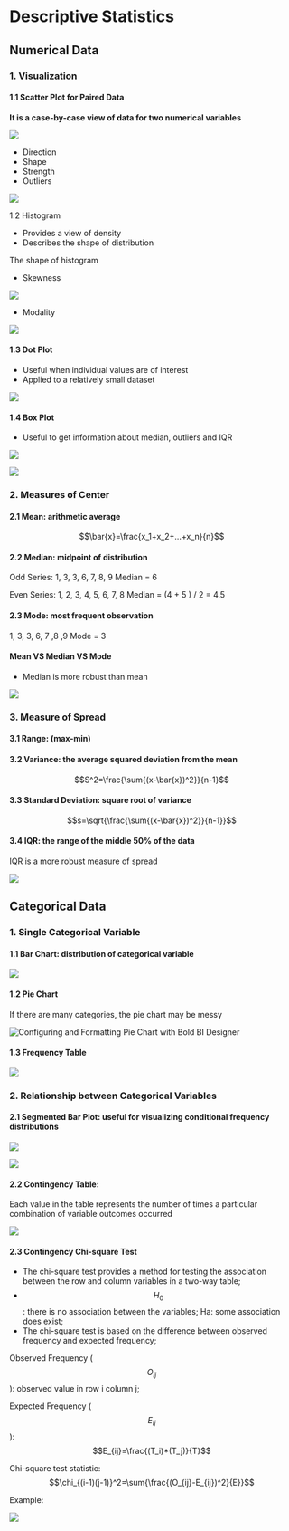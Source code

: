 # Descriptive Statistics

## **Numerical Data**

### **1. Visualization**

#### **1.1 Scatter Plot for Paired Data**

**It is a case-by-case view of data for two numerical variables**

![](https://lh6.googleusercontent.com/7szVcsXr50JvOFP7DZC8nhODJ7QS_5AVhSaLMTex6813fkUm_geQbTbx25-UWa4BQZhy4Gk6OmFy38A-3tp6hioGsXAmC1HU9y5qB9ZCypZ2T-BYWa4AkdqQ2dIRVHzMGx0hH62JmMc)

* Direction
* Shape
* Strength
* Outliers

![](https://lh3.googleusercontent.com/O7cOiFmYMsFqJ0iatiOxpv-2MEvoDykfuC6410SO2FHU1OXfGIgOsb83GPj-HuI8j6ImPahHKViSZDcHCXa6qHotu_03Af3FzsUZ-PkfmRGNkC9qFzZje3yi4vw4Bi3k_aGx4Ja6p3M)

1.2 Histogram

* Provides a view of density
* Describes the shape of distribution

The shape of histogram

* Skewness

![](https://lh3.googleusercontent.com/HMzPbPXCamNCL6iVrcZIBWvGFS6865EyUejxOcde0Zanv9ZTSLK65hy3Jz3gyfU5SkrnzXwQC5yPShiAplLvyVU-5IqBLqghibWTIy9mMZxahXFoWrGjZKWD5X9sBBaoIujHCBvDVHg)

* Modality

![](https://lh6.googleusercontent.com/CEZ9P0I_Laxgp4JOFiNFh6v8zOOBK1ksXxowoY-w68RtBCoo5MUh8LqeKo6HHHPy0zL-wbShdmKWWleMDTGZTiZaGuGHZeMNX5zXI3-UizHRTvSrx1ZHxirpCH045gftqIeKL2c5ZE0)

#### 1.3 Dot Plot

* Useful when individual values are of interest
* Applied to a relatively small dataset

![](https://lh6.googleusercontent.com/nJs1ZRDWLoksHn186RbCplkefTQwTYLGPzOOtVmUTtZCrXGXqW9DVcx7E0WnztpxKQvUPH79iiiRhxG5v4Vdun0kEObcf4HkHXSPWpPL6jwWd74jrNCDf2ZEliddVKWyPAiG_Klz5DE)

#### 1.4 Box Plot

* Useful to get information about median, outliers and IQR

![](https://lh5.googleusercontent.com/BCn05Lqd6B8uAWe6SuGBjMmBPfEySe9ktlUcNmq16dp77n_yAOf_liz4iQBgEcm25dJMudCMOmGkEvnGRCE5pU9QrNLW6nfPzaDPwcRuQ5WYESdh0ZaAUNw--csPxqqvb23X4qfjIF4)

![](https://lh6.googleusercontent.com/8O8hQJTwbuJmAmCIZ-rUpG7VOlSDUsXQ1h6jDFCFxZawI_yxuUeBRpC6BThjLebv2Iwcy9UE-3URM8R2yFSAtCjmUhMzI3KPYs9ZDuR3RgVcRceCFDrQqsKs8UQfZGZNRPa1_HHuX00)

### 2. Measures of Center

#### 2.1 Mean: arithmetic average

$$\bar{x}=\frac{x_1+x_2+...+x_n}{n}$$ 

#### 2.2 Median: midpoint of distribution

Odd Series: 1, 3, 3, 6, 7, 8, 9       Median = 6

Even Series: 1, 2, 3, 4, 5, 6, 7, 8  Median = \(4 + 5 \) / 2 = 4.5

#### 2.3 Mode: most frequent observation

1, 3, 3, 6, 7 ,8 ,9   Mode = 3

#### Mean VS Median VS Mode

* Median is more robust than mean

![](https://lh4.googleusercontent.com/y3YcdaoG4NWpmt6iuExOmwaMj2WUT-eExQv4ilaKKM-8i2gsenJpKOfYM-4TCiJ9JxB1gjEFOmKYbsnUuOl2vEvlV1VIv1D8CDleyNO9FYo0d8PI-V_Uhz-B11zmTY3PacC0TvxuSt8)

### 3. Measure of Spread

#### 3.1 Range: \(max-min\)

#### 3.2 Variance: the average squared deviation from the mean

$$S^2=\frac{\sum{(x-\bar{x})^2}}{n-1}$$ 

#### 3.3 Standard Deviation: square root of variance

$$s=\sqrt{\frac{\sum{(x-\bar{x})^2}}{n-1}}$$

#### 3.4 IQR: the range of the middle 50% of the data

IQR is a more robust measure of spread

![](https://lh4.googleusercontent.com/W-30PfVyZbre-_5Gl1Aw_xWtIar7y7eLTNPJd3Rsggnmj_y8XMRVz94DhMaDbcxi5v-3Za5DungDMF-o5UJ3strmue8jb_onos7R0iW8QxO9h_g2XP_qe3p-WT5PCGpBEwWTgUJDv1M)

## Categorical Data

### 1. Single Categorical Variable

#### 1.1 Bar Chart: distribution of categorical variable

![](https://lh6.googleusercontent.com/TzTaV0w8JuX1jm9P8c4UKOfR3cB0hLfo6pxup3eANRqIuI7QYnc6qpgw7RpQ3mJ4D2D9V9tbdh50rdILlSUG-XpWQvWPAN_xgx446uKvqOgduI0K-OQV1AUGfM8CaAgeeun0IfeSvys)

#### 1.2 Pie Chart

If there are many categories, the pie chart may be messy

![Configuring and Formatting Pie Chart with Bold BI Designer](https://lh6.googleusercontent.com/gQJeAsZxOesOqJAiDO4C02JN4QkQVTCGizloyBCWhqTETNMzgXjliZRJu-GlpdkJu-K1rULwtdgTpgg21FRK9wOPDv4v9Xb3n6fG4OybB7SV6Dx-HqKD6EB0HvNm3_V_SRjmO5oMZcA)

#### 1.3 Frequency Table

![](https://lh5.googleusercontent.com/C2exRYfvPloUomA-ZASUNn39dKUlVhkH1gx5wdjBa_FTOJ8UUuBmK_rCmuFWbUX2KyW7Aw96WtDUF8etvh0mabx4nVu6uSO_TAVZI8cgfn0JLx9exri3XjnsQbmTbb14slazXbPII54)

### 2. Relationship between Categorical Variables

#### 2.1 Segmented Bar Plot: useful for visualizing conditional **frequency distributions**

![](https://lh4.googleusercontent.com/F1l_xm1dbNK94fBWkZzsli5bbC9gbTibCiWuNe3JaErnXZh5clu34Xau6-Mhi3GYnJGOVzH4z197SAQIip7uAb2mReyM26-yWPbWKdxm1r5jZsMmWu3ws-4Uv56DNi7TWX7QIjOzKew)

![](https://lh5.googleusercontent.com/dLaaOOhdUZm1TPSrJ8xQLEtbVo0ZoR4RK1qsX0Kbs8qjgPFCwFxdHyzRn6oFfnKDnit1Z5oE7xRIj_456QQfdkQDUkYCdQu22hM0VZ9bfKUn_lPS4OfeA1ZPitRzF2BKlHL6wgQqob4)

#### 2.2 Contingency Table: 

Each value in the table represents the number of times a particular combination of variable outcomes occurred

![](https://lh3.googleusercontent.com/VEWd9vf-ksIZAFO6mRPzAvzFdELJ9YNvDKaHcAEzQxPRRdc0vyT8sXZWvvs84HyfGzaNZgeiGeLZ75-Xd-DxUkESgqedbH5GVw7NRRobr3dphnjEdUrcT4q_K_Y7ywk7Uoc10qsXjm0)

#### 2.3 Contingency Chi-square Test

* The chi-square test provides a method for testing the association between the row and column variables in a two-way table;
* $$H_0$$ : there is no association between the variables; Ha: some association does exist;
* The chi-square test is based on the difference between observed frequency and expected frequency;

Observed Frequency \( $$O_{ij}$$\): observed value in row i column j;

Expected Frequency \( $$E_{ij}$$\):  $$E_{ij}=\frac{(T_i)*(T_j)}{T}$$

Chi-square test statistic: $$\chi_{(i-1)(j-1)}^2=\sum{\frac{(O_{ij}-E_{ij})^2}{E}}$$ 

Example:

![](https://lh5.googleusercontent.com/YtZcRc1gkKSno3noAYsDPgiC6tPq_uMMvnRa_OjuGVJajuqWlJggsoJhUUFkezta5dTTyMcK8E87-YVr8jxSdFjBsY6m2ru43bpdRhRziMQeTS0rfDBMT_Gmjo13xp2SvIFQNjsKKAk)

####    

